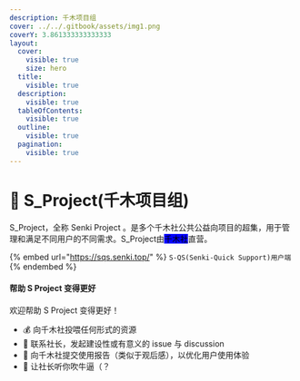 ```yaml
---
description: 千木项目组
cover: ../../.gitbook/assets/img1.png
coverY: 3.861333333333333
layout:
  cover:
    visible: true
    size: hero
  title:
    visible: true
  description:
    visible: true
  tableOfContents:
    visible: true
  outline:
    visible: true
  pagination:
    visible: true
---
```


# 🧩 S\_Project(千木项目组)

S\_Project，全称 Senki Project 。是多个千木社公共公益向项目的超集，用于管理和满足不同用户的不同需求。S\_Project由<mark style="background-color:blue;">千木社</mark>直营。

{% embed url="https://sqs.senki.top/" %}
`S-QS(Senki-Quick Support)用户端`
{% endembed %}

#### 帮助 S Project 变得更好 <a href="#bang-zhu-xray-bian-de-geng-qiang" id="bang-zhu-xray-bian-de-geng-qiang"></a>

欢迎帮助 S Project 变得更好！

* 💰 向千木社投喂任何形式的资源
* 📝 联系社长，发起建设性或有意义的 issue 与 discussion
* 📝 向千木社提交使用报告（类似于观后感），以优化用户使用体验
* 💬 让社长听你吹牛逼（？
